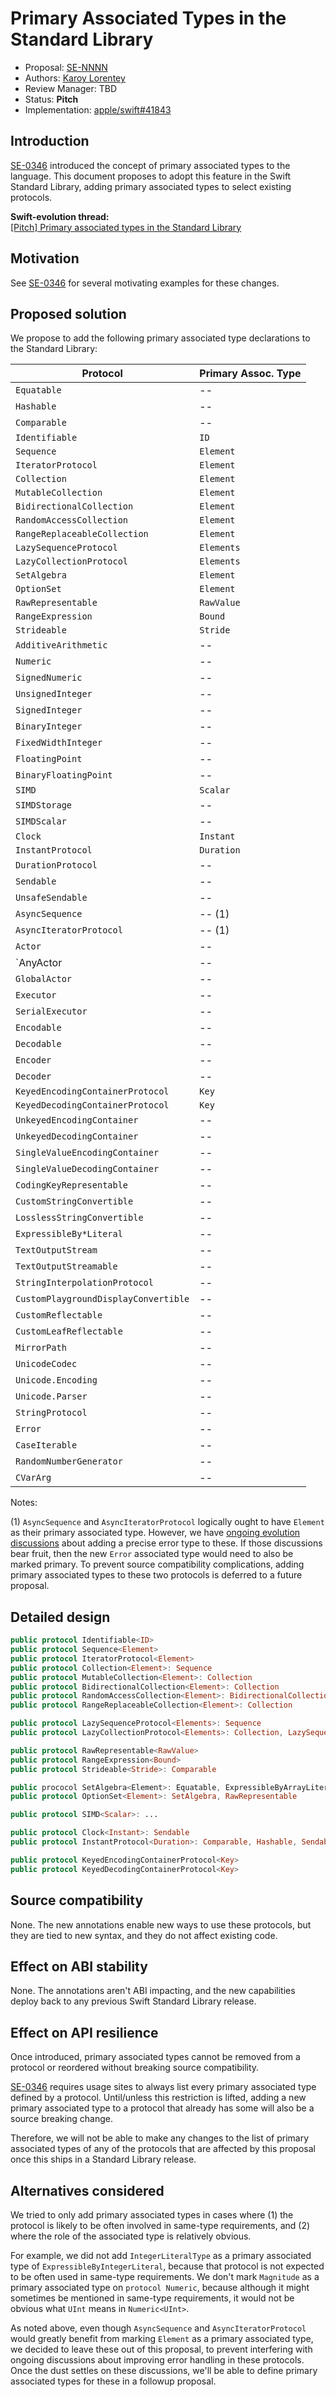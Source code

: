 # Primary Associated Types in the Standard Library

* Proposal: [SE-NNNN](NNNN-filename.md)
* Authors: [Karoy Lorentey](https://github.com/lorentey)
* Review Manager: TBD
* Status: **Pitch**
* Implementation: [apple/swift#41843](https://github.com/apple/swift/pull/41843)

<!--
*During the review process, add the following fields as needed:*

* Decision Notes: [Rationale](https://forums.swift.org/), [Additional Commentary](https://forums.swift.org/)
* Bugs: [SR-NNNN](https://bugs.swift.org/browse/SR-NNNN), [SR-MMMM](https://bugs.swift.org/browse/SR-MMMM)
* Previous Revision: [1](https://github.com/apple/swift-evolution/blob/...commit-ID.../proposals/NNNN-filename.md)
* Previous Proposal: [SE-XXXX](XXXX-filename.md)
-->

## Introduction

[SE-0346] introduced the concept of primary associated types to the
language. This document proposes to adopt this feature in the Swift
Standard Library, adding primary associated types to select existing
protocols.

[SE-0346]: https://github.com/apple/swift-evolution/blob/main/proposals/0346-light-weight-same-type-syntax.md

**Swift-evolution thread:**<br>[[Pitch] Primary associated types in the Standard Library][thread]

[thread]: https://forums.swift.org/

## Motivation

See [SE-0346] for several motivating examples for these changes.

## Proposed solution

We propose to add the following primary associated type declarations
to the Standard Library:

| Protocol                             | Primary Assoc. Type |
|--------------------------------------|---------------------|
| `Equatable`                          | --                  |
| `Hashable`                           | --                  |
| `Comparable`                         | --                  |
| `Identifiable`                       | `ID`                |
| `Sequence`                           | `Element`           |
| `IteratorProtocol`                   | `Element`           |
| `Collection`                         | `Element`           |
| `MutableCollection`                  | `Element`           |
| `BidirectionalCollection`            | `Element`           |
| `RandomAccessCollection`             | `Element`           |
| `RangeReplaceableCollection`         | `Element`           |
| `LazySequenceProtocol`               | `Elements`          |
| `LazyCollectionProtocol`             | `Elements`          |
| `SetAlgebra`                         | `Element`           |
| `OptionSet`                          | `Element`           |
| `RawRepresentable`                   | `RawValue`          |
| `RangeExpression`                    | `Bound`             |
| `Strideable`                         | `Stride`            |
| `AdditiveArithmetic`                 | --                  |
| `Numeric`                            | --                  |
| `SignedNumeric`                      | --                  |
| `UnsignedInteger`                    | --                  |
| `SignedInteger`                      | --                  |
| `BinaryInteger`                      | --                  |
| `FixedWidthInteger`                  | --                  |
| `FloatingPoint`                      | --                  |
| `BinaryFloatingPoint`                | --                  |
| `SIMD`                               | `Scalar`            |
| `SIMDStorage`                        | --                  |
| `SIMDScalar`                         | --                  |
| `Clock`                              | `Instant`           |
| `InstantProtocol`                    | `Duration`          |
| `DurationProtocol`                   | --                  |
| `Sendable`                           | --                  |
| `UnsafeSendable`                     | --                  |
| `AsyncSequence`                      | -- (1)              |
| `AsyncIteratorProtocol`              | -- (1)              |
| `Actor`                              | --                  |
| `AnyActor                            | --                  |
| `GlobalActor`                        | --                  |
| `Executor`                           | --                  |
| `SerialExecutor`                     | --                  |
| `Encodable`                          | --                  |
| `Decodable`                          | --                  |
| `Encoder`                            | --                  |
| `Decoder`                            | --                  |
| `KeyedEncodingContainerProtocol`     | `Key`               |
| `KeyedDecodingContainerProtocol`     | `Key`               |
| `UnkeyedEncodingContainer`           | --                  |
| `UnkeyedDecodingContainer`           | --                  |
| `SingleValueEncodingContainer`       | --                  |
| `SingleValueDecodingContainer`       | --                  |
| `CodingKeyRepresentable`             | --                  |
| `CustomStringConvertible`            | --                  |
| `LosslessStringConvertible`          | --                  |
| `ExpressibleBy*Literal`              | --                  |
| `TextOutputStream`                   | --                  |
| `TextOutputStreamable`               | --                  |
| `StringInterpolationProtocol`        | --                  |
| `CustomPlaygroundDisplayConvertible` | --                  |
| `CustomReflectable`                  | --                  |
| `CustomLeafReflectable`              | --                  |
| `MirrorPath`                         | --                  |
| `UnicodeCodec`                       | --                  |
| `Unicode.Encoding`                   | --                  |
| `Unicode.Parser`                     | --                  |
| `StringProtocol`                     | --                  |
| `Error`                              | --                  |
| `CaseIterable`                       | --                  |
| `RandomNumberGenerator`              | --                  |
| `CVarArg`                            | --                  |

Notes:

(1) `AsyncSequence` and `AsyncIteratorProtocol` logically ought to
have `Element` as their primary associated type. However, we have
[ongoing evolution discussions][rethrows] about adding a precise error
type to these. If those discussions bear fruit, then the new `Error`
associated type would need to also be marked primary. To prevent
source compatibility complications, adding primary associated types to
these two protocols is deferred to a future proposal.

[rethrows]: https://forums.swift.org/t/se-0346-lightweight-same-type-requirements-for-primary-associated-types/55869/70

## Detailed design

```swift
public protocol Identifiable<ID>
public protocol Sequence<Element>
public protocol IteratorProtocol<Element>
public protocol Collection<Element>: Sequence
public protocol MutableCollection<Element>: Collection
public protocol BidirectionalCollection<Element>: Collection
public protocol RandomAccessCollection<Element>: BidirectionalCollection
public protocol RangeReplaceableCollection<Element>: Collection

public protocol LazySequenceProtocol<Elements>: Sequence
public protocol LazyCollectionProtocol<Elements>: Collection, LazySequenceProtocol

public protocol RawRepresentable<RawValue>
public protocol RangeExpression<Bound>
public protocol Strideable<Stride>: Comparable

public prococol SetAlgebra<Element>: Equatable, ExpressibleByArrayLiteral
public protocol OptionSet<Element>: SetAlgebra, RawRepresentable

public protocol SIMD<Scalar>: ...

public protocol Clock<Instant>: Sendable
public protocol InstantProtocol<Duration>: Comparable, Hashable, Sendable

public protocol KeyedEncodingContainerProtocol<Key>
public protocol KeyedDecodingContainerProtocol<Key>
```

## Source compatibility

None. The new annotations enable new ways to use these protocols, but
they are tied to new syntax, and they do not affect existing code.

## Effect on ABI stability

None. The annotations aren't ABI impacting, and the new capabilities
deploy back to any previous Swift Standard Library release.

## Effect on API resilience

Once introduced, primary associated types cannot be removed from a
protocol or reordered without breaking source compatibility.

[SE-0346] requires usage sites to always list every primary associated
type defined by a protocol. Until/unless this restriction is lifted,
adding a new primary associated type to a protocol that already has
some will also be a source breaking change.

Therefore, we will not be able to make any changes to the list of
primary associated types of any of the protocols that are affected by
this proposal once this ships in a Standard Library release.

## Alternatives considered

We tried to only add primary associated types in cases where (1) the
protocol is likely to be often involved in same-type requirements, and
(2) where the role of the associated type is relatively obvious.

For example, we did not add `IntegerLiteralType` as a primary
associated type of `ExpressibleByIntegerLiteral`, because that
protocol is not expected to be often used in same-type requirements.
We don't mark `Magnitude` as a primary associated type on `protocol
Numeric`, because although it might sometimes be mentioned in
same-type requirements, it would not be obvious what `UInt` means
in `Numeric<UInt>`.

As noted above, even though `AsyncSequence` and
`AsyncIteratorProtocol` would greatly benefit from marking `Element`
as a primary associated type, we decided to leave these out of this
proposal, to prevent interfering with ongoing discussions about
improving error handling in these protocols. Once the dust settles on
these discussions, we'll be able to define primary associated types
for these in a followup proposal.

<!--
## Acknowledgments

If significant changes or improvements suggested by members of the 
community were incorporated into the proposal as it developed, take a
moment here to thank them for their contributions. Swift evolution is a 
collaborative process, and everyone's input should receive recognition!
-->
